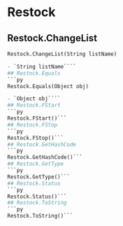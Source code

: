 # Restock

## Restock.ChangeList
```py
Restock.ChangeList(String listName)

- `String listName````
## Restock.Equals
```py
Restock.Equals(Object obj)

- `Object obj````
## Restock.FStart
```py
Restock.FStart()```
## Restock.FStop
```py
Restock.FStop()```
## Restock.GetHashCode
```py
Restock.GetHashCode()```
## Restock.GetType
```py
Restock.GetType()```
## Restock.Status
```py
Restock.Status()```
## Restock.ToString
```py
Restock.ToString()```